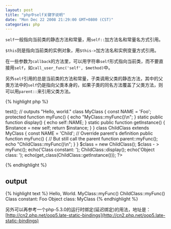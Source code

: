 ```yaml
---
layout: post
title: "php中self关键字说明"
date: "Mon Dec 22 2008 21:29:00 GMT+0800 (CST)"
categories: php
---
```


`self`一般指向当前类的静态方法和常量，用`self::`加方法名和常量名方式引用。

`$this`则是指向当前类的实例对象，用`$this->`加方法名和实例变量方式引用。

在一些参数为`callback`的方法里，可以用字符串`self`形式指向当前类，而不要直接用`self`，如`call_user_func('self', $method)`中。

另外`self`引用的总是当前类的方法和常量，子类调用父类的静态方法，其中的父类方法中的`self`仍是指向父类本身的，如果子类的同名方法覆盖了父类方法，则可以用`parent::`来引用父类方法。

{% highlight php %}
<?php
interface AppConstants {
    const FOOBAR = 'Hello, World.';
}

class Example implements AppConstants {
    public function test() {
        echo self::FOOBAR;
    }
}

$obj = new Example();
$obj - > test(); // outputs "Hello, world."

class MyClass {
    const NAME = 'Foo';

    protected function myFunc() {
        echo "MyClass::myFunc()\n";
    }

    static public function display() {
        echo self::NAME;
    }

    static public function getInstance() {
        $instance = new self;
        return $instance;
    }
}

class ChildClass extends MyClass {
    const NAME = 'Child';

    // Override parent's definition
    public function myFunc() {
        // But still call the parent function
        parent::myFunc();
        echo "ChildClass::myFunc()\n";
    }
}

$class = new ChildClass();
$class - > myFunc();

echo('Class constant: ');
ChildClass::display();
echo('Object class: ');
echo(get_class(ChildClass::getInstance()));
?>
{% endhighlight %}

output
-----

{% highlight text %}
Hello, World.
MyClass::myFunc()
ChildClass::myFunc()
Class constant: Foo
Object class: MyClass
{% endhighlight %}

另外可以再参考一个php-5.3.0的运行时绑定(延迟绑定)的用法，地址是：[http://cn2.php.net/oop5.late-static-bindings](http://cn2.php.net/oop5.late-static-bindings)
